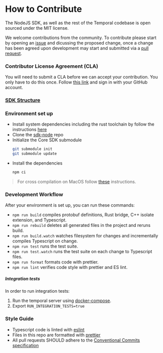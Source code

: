 # How to Contribute

The NodeJS SDK, as well as the rest of the Temporal codebase is open sourced under the MIT license.

We welcome contributions from the community. To contribute please start by opening an [issue](https://github.com/temporalio/sdk-node/issues) and dicussing the proposed change, once a change has been agreed upon development may start and submitted via a [pull request](https://github.com/temporalio/sdk-node/pulls).

### Contributor License Agreement (CLA)

You will need to submit a CLA before we can accept your contribution. You only have to do this once. Follow [this link](https://cla-assistant.io/temporalio/sdk-node) and sign in with your GitHub account.

### [SDK Structure](./docs/sdk-structure.md)

### Environment set up

- Install system dependencies including the rust toolchain by follow the instructions [here](https://docs.temporal.io/docs/node/getting-started#install-system-dependencies)
- Clone the [sdk-node](https://github.com/temporalio/sdk-node) repo
- Initialize the Core SDK submodule
  ```sh
  git submodule init
  git submodule update
  ```
- Install the dependencies
  ```sh
  npm ci
  ```

> For cross compilation on MacOS follow [these](https://github.com/temporalio/sdk-node/blob/main/docs/building.md) instructions.

### Development Workflow

After your environment is set up, you can run these commands:

- `npm run build` compiles protobuf definitions, Rust bridge, C++ isolate extension, and Typescript.
- `npm run rebuild` deletes all generated files in the project and reruns build.
- `npm run build.watch` watches filesystem for changes and incrementally compiles Typescript on change.
- `npm run test` runs the test suite.
- `npm run test.watch` runs the test suite on each change to Typescript files.
- `npm run format` formats code with prettier.
- `npm run lint` verifies code style with prettier and ES lint.

##### Integration tests

In order to run integration tests:

1. Run the temporal server using [docker-compose](https://github.com/temporalio/docker-compose).
1. Export `RUN_INTEGRATION_TESTS=true`

### Style Guide

- Typescript code is linted with [eslint](https://eslint.org/)
- Files in this repo are formatted with [prettier](https://prettier.io/)
- All pull requests SHOULD adhere to the [Conventional Commits specification](https://conventionalcommits.org/)
